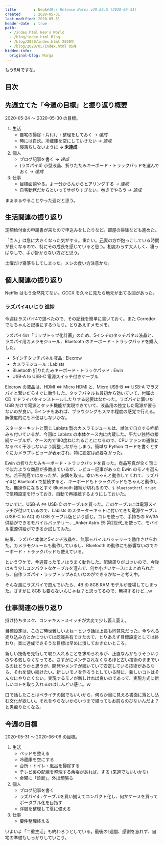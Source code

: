 ```yaml
---
title        : Neo&#39;s Release Notes v29.05.5 (2020-05-31)
created      : 2020-05-31
last-modified: 2020-05-31
header-date  : true
path:
  - /index.html Neo's World
  - /blog/index.html Blog
  - /blog/2020/index.html 2020年
  - /blog/2020/05/index.html 05月
hidden-info:
  original-blog: Murga
---
```


もう6月ですな。

## 目次

## 先週立てた「今週の目標」と振り返り概要

2020-05-24 ～ 2020-05-30 の目標。

1. 生活
    - 自宅の掃除・片付け・整理をしておく _→ 達成_
    - 時には自炊。冷蔵庫を空にしていきたい _→ 達成_
    - 寝落ちしないように **→ 未達成**
2. 個人
    - ブログ記事を書く _→ 達成_
    - (ラズパイ4) 小型液晶、折りたたみキーボード・トラックパッドを選んでおく _→ 達成_
3. 仕事
    - 目標面談やる。よー分からんからヒアリングする _→ 達成_
    - 自宅勤務だからといってサボりすぎない。巻きでやろう _→ 達成_

まぁまぁやることやった週だと思う。

## 生活関連の振り返り

定額給付金の申請書が来たので申込みをしたりなど。部屋の掃除なども進めた。

「当人」は急に大きくなった気がする。重たい。<ins datetime="2021-03-26T00:00Z">元</ins>妻の方が抱っこしている時間が長くなるので、特にその成長を感じていると思う。相変わらず大人しく、寝っぱなしで、手が掛からない方だと思う。

土曜だけ寝落ちしてしまった。メシの食い方注意かな。

## 個人関連の振り返り

Netflix はもう全然見てない。GCCX を久々に見たら地元が出てる回があった。

### ラズパイ4いじり 進捗

今週はラズパイ4で遊べたので、その記録を簡単に書いておく。また Corredor でもちゃんと記事にするつもり。とりあえずメモメモ。

ラズパイ4の「ラップトップ化計画」のため、5インチのタッチパネル液晶と、ラズパイ用カメラモジュール、Bluetooth のキーボード・トラックパッドを購入した。

- 5インチタッチパネル液晶 : Elecrow
- カメラモジュール : Labists
- Bluetooth 折りたたみキーボード・トラックパッド : Ewin
- USB-A to USB-C 電源スイッチ付きケーブル

Elecrow の液晶は、HDMI ⇔ Micro HDMI と、Micro USB-B ⇔ USB-A でラズパイと繋いだらすぐに動作した。タッチパネルも最初から効いていて、付属の CD でドライバをインストールしたりする必要はなかった。ラズパイに繋いだ USB だけで電源とタッチ機能が実現できていて、液晶用の独立した電源が要らないのが良い。5インチもあれば、ブラウジングもスマホ程度の感覚で行える。解像度的にも不便はしないかな。

スターターキットと同じ Labists 製のカメラモジュールは、単体で自立する枠組みも付いているが、今回は Labists の本体ケース内に内蔵した。平たい独特の接続ケーブルが、ケース内で180度ねじれることになるので、CPU ファンの通気になるべく干渉しないよう調整しながらしまう。簡単な Python コードを書くとすぐにカメラプレビューが表示され、特に設定は必要なかった。

Ewin の折りたたみキーボード・トラックパッドを買った。商品写真が全く同じで似たような商品が多数出ているが、レビュー記事があった Ewin のモノを選んだ。若干割高ではあったが、安牌を取る。幸いちゃんと動作してくれて、ラズパイ4と Bluetooth で接続すると、キーボードもトラックパッドもちゃんと動作した。無操作になるとすぐ Bluetooth 接続が切れるので、`$ bluetoothctl trust` で信頼設定を行っておき、自動で再接続するようにしておいた。

ついでに、USB-A ⇔ USB-C のケーブルを買った。このケーブルには電源スイッチが付いているので、Labists のスターターキットに付いてきた電源ケーブル (USB-C to AC) の USB ケーブル版という感じ。コレを使って、手持ちの 5V/3A 供給ができるモバイルバッテリー、_Anker Astro E5 第2世代_を使って、モバイル電源供給ができるか試してみた。

結果、ラズパイ本体と5インチ液晶を、無事モバイルバッテリーで動作させられた。カメラモジュールも動作しているし、Bluetooth の動作にも影響ないのでキーボード・トラックパッドも使えている。

というワケで、今週買ったモノはうまく動作した。配線周りがゴツいので、今後はもう少しコンパクトなケーブルを選んで、何か小さいケースにまとめられたら、自作ラズパイ・ラップトップみたいなのができるかなーと考え中。

そんな風にラズパイで遊んでいたら、4B の 8GB RAM モデルが登場してしまった。さすがに 8GB も要らないんじゃね？と思ってるので、無視するけど…ｗ

## 仕事関連の振り返り

掛け持ちタスク、コンテキストスイッチが大変で少し萎え萎え。

目標設定は、このご時世難しいよねーという話は上長も同意見だった。今やれる売り込み方とかについては認識共有できたので、とりあえず目標設定としては終わり。楽に達成できそうな目標は早めに潰しておきたいところ。

新しい技術を先行して取り入れることを求められるが、正直なんかもうそういうのやる気しなくなってる。さすがにメンテされなくなるほど古い技術のままでいるのはどうかと思うが、開発やメンテが続いていて安定している技術があるなら、それを使い続けたい。新しいモノを作ろうとしている時に、新しいコトはそんなにやりたくない。実現するモノが新しければ良いのであって、実現方式に新しいコトを取り入れるのはしんどい感じ。ｗ

口で話したことはペライチの図でもいいから、何らか目に見える書面に落とし込む文化が欲しい。それをやらないからいつまで経ってもお前らのびないんだよ？と愚痴りたくなる。

## 今週の目標

2020-05-31 ～ 2020-06-06 の目標。

1. 生活
    - ベッドを整える
    - 冷蔵庫を空にする
    - 台所・トイレ・風呂を掃除する
    - テレビ裏の配線を整理する余裕があれば、する (来週でもいいかな)
    - 金曜に「診断」。外出頑張る
2. 個人
    - ブログ記事を書く
    - ラズパイ4 : ケーブルを買い揃えてコンパクト化し、何かケースを買ってポータブル化を目指す
    - 洋服を整理して夏に備える
3. 仕事
    - 要件整理終える

いよいよ「二重生活」も終わろうとしている。最後の1週間、感謝を忘れず、自宅の準備もしっかりしていこう。
